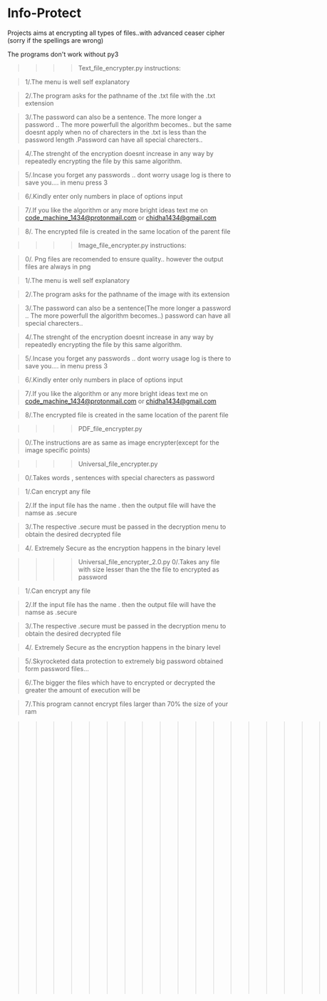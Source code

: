 # Info-Protect

Projects aims at encrypting all types of files..with advanced ceaser cipher (sorry if the spellings are wrong)

The programs don't work without py3

>>>>Text_file_encrypter.py instructions:

>  1/.The menu is well self explanatory

>  2/.The program asks for the pathname of the .txt file with the .txt extension

>  3/.The password can also be a sentence. The more longer a password .. The more powerfull the algorithm becomes.. but the same doesnt       apply when no of charecters in the .txt is less than the password length .Password can have all special charecters..

>  4/.The strenght of the encryption doesnt increase in any way by repeatedly encrypting the file by this same algorithm.

>  5/.Incase you forget any passwords .. dont worry usage log is there to save you.... in menu press 3

>  6/.Kindly enter only numbers in place of options input
  
>  7/.If you like the algorithm or any more bright ideas text me on code_machine_1434@protonmail.com or chidha1434@gmail.com

>  8/. The encrypted file is created in the same location of the parent file

>>>>Image_file_encrypter.py instructions:

>  0/. Png files are recomended to ensure quality.. however the output files are always in png
  
>  1/.The menu is well self explanatory

>  2/.The program asks for the pathname of the image with its extension

>  3/.The password can also be a sentence(The more longer a password .. The more powerfull the algorithm becomes..) password can have all      special charecters..

>  4/.The strenght of the encryption doesnt increase in any way by repeatedly encrypting the file by this same algorithm.

>  5/.Incase you forget any passwords .. dont worry usage log is there to save you.... in menu press 3

>  6/.Kindly enter only numbers in place of options input

>  7/.If you like the algorithm or any more bright ideas text me on code_machine_1434@protonmail.com or chidha1434@gmail.com
  
>  8/.The encrypted file is created in the same location of the parent file

>>>>PDF_file_encrypter.py

>  0/.The instructions are as same as image encrypter(except for the image specific points)

>>>>Universal_file_encrypter.py

>  0/.Takes words , sentences with special charecters as password
  
>  1/.Can encrypt any file
  
>  2/.If the input file has the name <filename>.<extension> then the output file will have the namse as <filename>.secure
  
>  3/.The respective <filename>.secure must be passed in the decryption menu to obtain the desired decrypted file
  
>  4/. Extremely Secure as the encryption happens in the binary level

>>>>Universal_file_encrypter_2.0.py
>  0/.Takes any file with size lesser than the the file to encrypted as password
  
>  1/.Can encrypt any file
  
>  2/.If the input file has the name <filename>.<extension> then the output file will have the namse as <filename>.secure
  
>  3/.The respective <filename>.secure must be passed in the decryption menu to obtain the desired decrypted file
  
>  4/. Extremely Secure as the encryption happens in the binary level
  
>  5/.Skyrocketed data protection to extremely big password obtained form password files...
  
>  6/.The bigger the files which have to encrypted or decrypted the greater the amount of execution will be
  
>  7/.This program cannot encrypt files larger than 70% the size of your ram
  
  
  
>>>>>>>>>>>>>>>>>>>>>>>>>>>>>>>>>>>Gui versions are under developement.....



